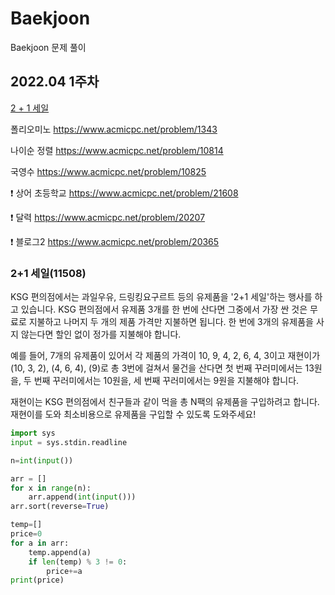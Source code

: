 # Baekjoon

Baekjoon 문제 풀이

## 2022.04 1주차

[2 + 1 세일](https://www.acmicpc.net/problem/11508 )

폴리오미노 https://www.acmicpc.net/problem/1343

나이순 정렬 https://www.acmicpc.net/problem/10814 

국영수 https://www.acmicpc.net/problem/10825 

❗️ 상어 초등학교 https://www.acmicpc.net/problem/21608 

❗️ 달력 https://www.acmicpc.net/problem/20207 

❗️ 블로그2 https://www.acmicpc.net/problem/20365 


### 2+1 세일(11508)
KSG 편의점에서는 과일우유, 드링킹요구르트 등의 유제품을 '2+1 세일'하는 행사를 하고 있습니다. KSG 편의점에서 유제품 3개를 한 번에 산다면 그중에서 가장 싼 것은 무료로 지불하고 나머지 두 개의 제품 가격만 지불하면 됩니다. 한 번에 3개의 유제품을 사지 않는다면 할인 없이 정가를 지불해야 합니다.

예를 들어, 7개의 유제품이 있어서 각 제품의 가격이 10, 9, 4, 2, 6, 4, 3이고 재현이가 (10, 3, 2), (4, 6, 4), (9)로 총 3번에 걸쳐서 물건을 산다면 첫 번째 꾸러미에서는 13원을, 두 번째 꾸러미에서는 10원을, 세 번째 꾸러미에서는 9원을 지불해야 합니다.

재현이는 KSG 편의점에서 친구들과 같이 먹을 총 N팩의 유제품을 구입하려고 합니다. 재현이를 도와 최소비용으로 유제품을 구입할 수 있도록 도와주세요!

```python
import sys
input = sys.stdin.readline

n=int(input())

arr = []
for x in range(n):
    arr.append(int(input()))
arr.sort(reverse=True)

temp=[]
price=0
for a in arr:
    temp.append(a)
    if len(temp) % 3 != 0:
        price+=a
print(price)
```